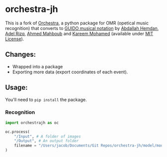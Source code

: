 # orchestra-jh

This is a fork of [Orchestra](https://github.com/AbdallahHemdan/Orchestra), a python package for OMR (opetical music recognition) that converts to [GUIDO musical notation](https://en.wikipedia.org/wiki/GUIDO_music_notation#:~:text=GUIDO%20Music%20Notation%20is%20a,musical%20notation%201%2C000%20years%20ago) by [Abdallah Hemdan](https://github.com/AbdallahHemdan), [Adel Rizq](https://github.com/AdelRizq), [Ahmed Mahboub](https://github.com/Mahboub99) and [
Kareem Mohamed](https://github.com/kareem3m) (available under [MIT License](https://github.com/AbdallahHemdan/Orchestra/blob/master/LICENSE)).

## Changes:

- Wrapped into a package
- Exporting more data (export coordinates of each event).

## Usage:

You'll need to `pip install` the package.

### Recognition

```python
import orchestrajh as oc

oc.process(
    "/Input", # A folder of images
    "/Output", # An output folder
    filename = "/Users/jacob/Documents/Git Repos/orchestra-jh/model/model.sav" # the model, download here: https://github.com/AbdallahHemdan/Orchestra/tree/master/model (model.sav)
)
```